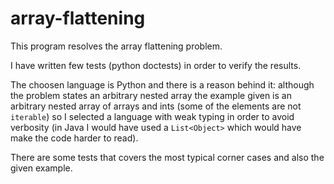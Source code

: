 # array-flattening
This program resolves the array flattening problem.

I have written few tests (python doctests) in order to verify the results.

The choosen language is Python and there is a reason behind it: although the problem states an arbitrary nested array
the example given is an arbitrary nested array of arrays and ints (some of the elements are not `iterable`) so I 
selected a language with weak typing in order to avoid verbosity (in Java I would have used a `List<Object>` which
would have make the code harder to read).

There are some tests that covers the most typical corner cases and also the given example.
